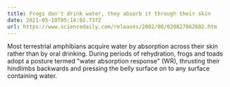 ```yaml
---
title: Frogs don't drink water, they absorb it through their skin
date: 2021-05-10T05:14:02.737Z
url: https://www.sciencedaily.com/releases/2002/08/020827062602.htm
---
```


Most terrestrial amphibians acquire water by absorption across their skin rather than by oral drinking. During periods of rehydration, frogs and toads adopt a posture termed "water absorption response" (WR), thrusting their hindlimbs backwards and pressing the belly surface on to any surface containing water.
